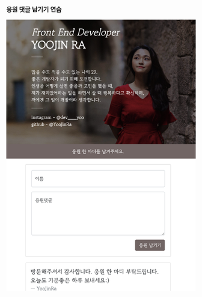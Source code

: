### 응원 댓글 남기기 연습
<img width="653" alt="홈페이지 연습사진" src="https://github.com/YooJinRa/preparation_hanghae_8th/blob/main/prac_yoojin/prac_indexpage.png">
